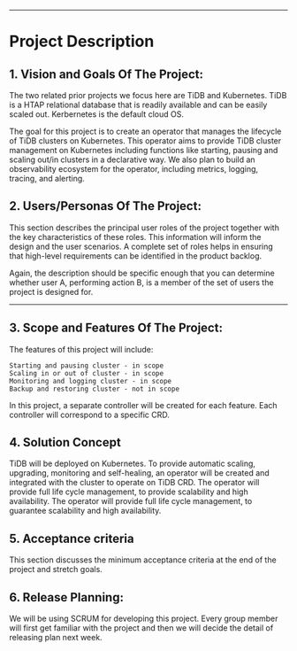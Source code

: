 ** **

# Project Description 

## 1. Vision and Goals Of The Project:

The two related prior projects we focus here are TiDB and Kubernetes. TiDB is a HTAP relational database that is readily available and can be easily scaled out. Kerbernetes is the default cloud OS.

The goal for this project is to create an operator that manages the lifecycle of TiDB clusters on Kubernetes. This operator aims to provide TiDB cluster management on Kubernetes including functions like starting, pausing and scaling out/in clusters in a declarative way. We also plan to build an observability ecosystem for the operator, including metrics, logging, tracing, and alerting.

## 2. Users/Personas Of The Project:

This section describes the principal user roles of the project together with the key characteristics of these roles. This information will inform the design and the user scenarios. A complete set of roles helps in ensuring that high-level requirements can be identified in the product backlog.

Again, the description should be specific enough that you can determine whether user A, performing action B, is a member of the set of users the project is designed for.

** **

## 3.   Scope and Features Of The Project:

The features of this project will include:

    Starting and pausing cluster - in scope
    Scaling in or out of cluster - in scope
    Monitoring and logging cluster - in scope
    Backup and restoring cluster - not in scope

In this project, a separate controller will be created for each feature. Each controller will correspond to a specific CRD.


## 4. Solution Concept
<!--
This section provides a high-level outline of the solution.

Global Architectural Structure Of the Project:

This section provides a high-level architecture or a conceptual diagram showing the scope of the solution. If wireframes or visuals have already been done, this section could also be used to show how the intended solution will look. This section also provides a walkthrough explanation of the architectural structure.

 

Design Implications and Discussion:

This section discusses the implications and reasons of the design decisions made during the global architecture design.
-->
TiDB will be deployed on Kubernetes. To provide automatic scaling, upgrading, monitoring and self-healing, an operator will be created and integrated with the cluster to operate on TiDB CRD. The operator will provide full life cycle management, to provide scalability and high availability. The operator will provide full life cycle management, to guarantee scalability and high availability.

## 5. Acceptance criteria

This section discusses the minimum acceptance criteria at the end of the project and stretch goals.

## 6.  Release Planning:

We will be using SCRUM for developing this project. Every group member will first get familiar with the project and then we will decide the detail of releasing plan next week.

<!-- Release planning section describes how the project will deliver incremental sets of features and functions in a series of releases to completion. Identification of user stories associated with iterations that will ease/guide sprint planning sessions is encouraged. Higher level details for the first iteration is expected. -->


